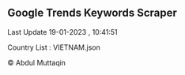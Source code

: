 

## Google Trends Keywords Scraper 
 
Last Update 19-01-2023 , 10:41:51

Country List :
VIETNAM.json



© Abdul Muttaqin 
